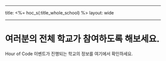 * * *

title: <%= hoc_s(:title_whole_school) %> layout: wide

* * *

# 여러분의 전체 학교가 참여하도록 해보세요.

Hour of Code 이벤트가 진행되는 학교의 정보를 여기에서 확인하세요.